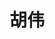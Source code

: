 ---
# Display name
title: 胡伟
tags: [ke, ke_prof]

# Name pronunciation (optional)
name_pronunciation: 

superuser: false
highlight_name: false

# If the homepage is not available, leave the field below empty
#  otherwise, provide url like '/authors/alice/' or 'https://www.example.com'
homepage: http://ws.nju.edu.cn/~whu

# Role/position/tagline
role: <a href='https://www.nju.edu.cn'>南京大学&nbsp;&nbsp;计算机学院</a>

# Organizations/Affiliations to display in Biography blox
organizations:
  - name: 知识融合小组
    url: http://ws2.nju.edu.cn/kgwiki/doku.php?id=start

# Social network links
# Need to use another icon? Simply download the SVG icon to your `assets/media/icons/` folder.
profiles:
  - icon: at-symbol
    url: 'mailto:whu@nju.edu.cn'
    label: E-mail Me
  - icon: custom/dblp
    url: https://dblp.org/pid/52/173-7.html
  - icon: brands/google-scholar
    url: https://scholar.google.com/citations?user=iWs168sAAAAJ&amp;hl=en
  # - icon: brands/x
  #   url: https://twitter.com/GetResearchDev
  # - icon: brands/instagram
  #   url: https://www.instagram.com/
  # - icon: brands/github
  #   url: https://github.com/gcushen
  # - icon: brands/linkedin
  #   url: https://www.linkedin.com/
  # - icon: academicons/google-scholar
  #   url: https://scholar.google.com/
  # - icon: academicons/orcid
  #   url: https://orcid.org/
---